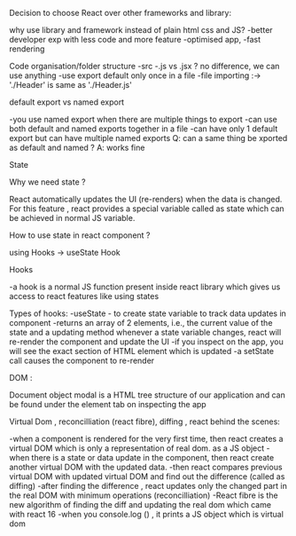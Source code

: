 Decision to choose React over other frameworks and library:

why use library and framework instead of plain html css and JS?
-better developer exp with less code and more feature
-optimised app,
-fast rendering

Code organisation/folder structure
-src
-.js vs .jsx ? no difference, we can use anything
-use export default only once in a file
-file importing :-> './Header' is same as './Header.js'

default export vs named export 

-you use named export when there are multiple things to export 
-can use both default and named exports together in a file
-can have only 1 default export but can have multiple named exports
Q: can a same thing be xported as default and named ?
A: works fine

State

Why we need state ? 

React automatically updates the UI (re-renders) when the data is changed. For this feature , react provides a special variable called as state which can be achieved in normal JS variable.

How to use state in react component ?

using Hooks -> useState Hook

Hooks

-a hook is a normal JS function present inside react library which gives us access to react features like using states 

Types of hooks:
-useState - to create state variable to track data updates in component
-returns an array of 2 elements, i.e., the current value of the state and a updating method
whenever a state variable changes, react will re-render the component and update the UI
-if you inspect on the app, you will see the exact section of HTML element which is updated
-a setState call causes the component to re-render

DOM :

Document object modal is a HTML tree structure of our application and can be found under the element tab on inspecting the app

Virtual Dom , reconcilliation (react fibre), diffing , react behind the scenes:

-when a component is rendered for the very first time, then react creates a virtual DOM which is only a representation of real dom. as a JS object
-when there is a state or data update in the component, then react create another virtual DOM with the updated data.
-then react compares previous virtual DOM with updated virtual DOM and find out the difference (called as diffing)
-after finding the difference , react updates only the changed part in the real DOM with minimum operations (reconcilliation)
-React fibre is the new algorithm of finding the diff and updating the real dom which came with react 16 
-when you console.log (<Component>) , it prints a JS object which is virtual dom
